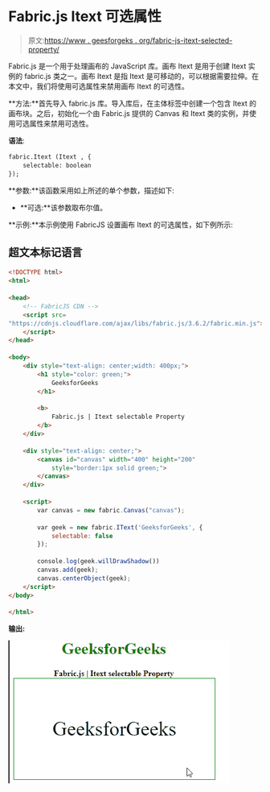 # Fabric.js Itext 可选属性

> 原文:[https://www . geesforgeks . org/fabric-js-itext-selected-property/](https://www.geeksforgeeks.org/fabric-js-itext-selectable-property/)

Fabric.js 是一个用于处理画布的 JavaScript 库。画布 Itext 是用于创建 Itext 实例的 fabric.js 类之一。画布 Itext 是指 Itext 是可移动的，可以根据需要拉伸。在本文中，我们将使用可选属性来禁用画布 Itext 的可选性。

**方法:**首先导入 fabric.js 库。导入库后，在主体标签中创建一个包含 Itext 的画布块。之后，初始化一个由 Fabric.js 提供的 Canvas 和 Itext 类的实例，并使用可选属性来禁用可选性。

**语法**:

```html
fabric.Itext (Itext , {
    selectable: boolean
});
```

**参数:**该函数采用如上所述的单个参数，描述如下:

*   **可选:**该参数取布尔值。

**示例:**本示例使用 FabricJS 设置画布 Itext 的可选属性，如下例所示:

## 超文本标记语言

```html
<!DOCTYPE html>
<html>

<head>
    <!-- FabricJS CDN -->
    <script src=
"https://cdnjs.cloudflare.com/ajax/libs/fabric.js/3.6.2/fabric.min.js">
    </script>
</head>

<body>
    <div style="text-align: center;width: 400px;">
        <h1 style="color: green;">
            GeeksforGeeks
        </h1>

        <b>
            Fabric.js | Itext selectable Property
        </b>
    </div>

    <div style="text-align: center;">
        <canvas id="canvas" width="400" height="200" 
            style="border:1px solid green;">
        </canvas>
    </div>

    <script>
        var canvas = new fabric.Canvas("canvas");

        var geek = new fabric.IText('GeeksforGeeks', {
            selectable: false
        });

        console.log(geek.willDrawShadow())
        canvas.add(geek);
        canvas.centerObject(geek);
    </script>
</body>

</html>
```

**输出:**

![](img/352b8aaf9d70851ed2870b79fe55cb1c.png)